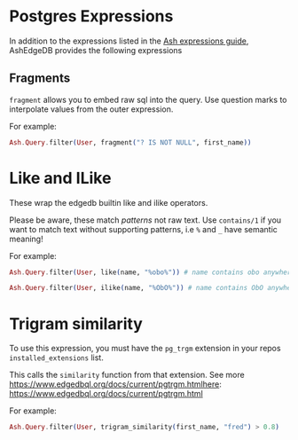 # Postgres Expressions

In addition to the expressions listed in the [Ash expressions guide](https://hexdocs.pm/ash/expressions.html), AshEdgeDB provides the following expressions

## Fragments

`fragment` allows you to embed raw sql into the query. Use question marks to interpolate values from the outer expression.

For example:

```elixir
Ash.Query.filter(User, fragment("? IS NOT NULL", first_name))
```

# Like and ILike

These wrap the edgedb builtin like and ilike operators.

Please be aware, these match _patterns_ not raw text. Use `contains/1` if you want to match text without supporting patterns, i.e `%` and `_` have semantic meaning!

For example:

```elixir
Ash.Query.filter(User, like(name, "%obo%")) # name contains obo anywhere in the string, case sensitively
```

```elixir
Ash.Query.filter(User, ilike(name, "%ObO%")) # name contains ObO anywhere in the string, case insensitively
```

# Trigram similarity

To use this expression, you must have the `pg_trgm` extension in your repos `installed_extensions` list.

This calls the `similarity` function from that extension. See more https://www.edgedbql.org/docs/current/pgtrgm.htmlhere: https://www.edgedbql.org/docs/current/pgtrgm.html

For example:

```elixir
Ash.Query.filter(User, trigram_similarity(first_name, "fred") > 0.8)
```
